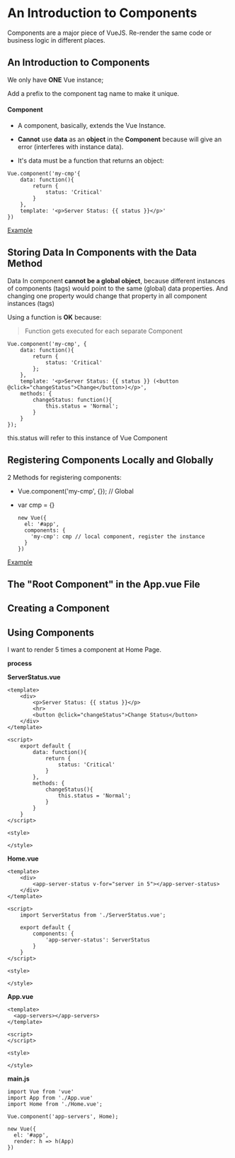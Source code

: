 # An Introduction to Components

Components are a major piece of VueJS. Re-render the same code or business logic in different places.

## An Introduction to Components

We only have **ONE** Vue instance;

Add a prefix to the component tag name to make it unique.

#### Component

* A component, basically, extends the Vue Instance.

* **Cannot** use **data** as an **object** in the **Component** because will give an error (interferes with instance data).

* It's data must be a function that returns an object:

```
Vue.component('my-cmp'{
	data: function(){
		return {
			status: 'Critical'
		}
	},
	template: '<p>Server Status: {{ status }}</p>'
})
```
[Example](https://codepen.io/ioanmeri/pen/VwwbPqK)


## Storing Data In Components with the Data Method

Data In component **cannot be a global object**, because different instances of components (tags) would point to the same (global) data properties. And changing one property would change that property in all component instances (tags)

Using a function is **OK** because:
> Function gets executed for each separate Component

```
Vue.component('my-cmp', {
	data: function(){
		return {
			status: 'Critical'
		};
	},
	template: '<p>Server Status: {{ status }} (<button @click="changeStatus">Change</button>)</p>',
	methods: {
		changeStatus: function(){
			this.status = 'Normal';
		}
	}
});
```
this.status will refer to this instance of Vue Component

## Registering Components Locally and Globally

2 Methods for registering components:

* Vue.component('my-cmp', {}); // Global

* var cmp = {}
	```
	new Vue({
	  el: '#app',
	  components: {
	    'my-cmp': cmp // local component, register the instance
	  }
	})

	``` 

[Example](https://codepen.io/ioanmeri/pen/YzzVZQr)

## The "Root Component" in the App.vue File

## Creating a Component

## Using Components

I want to render 5 times a component at Home Page.

**process**

**ServerStatus.vue**
```
<template>
	<div>
		<p>Server Status: {{ status }}</p>
		<hr>
		<button @click="changeStatus">Change Status</button>
	</div>
</template>

<script>
	export default {
		data: function(){
			return {
				status: 'Critical'
			}
		},
		methods: {
			changeStatus(){
				this.status = 'Normal';
			}
		}
	}
</script>

<style>

</style>
```

**Home.vue**
```
<template>
	<div>
		<app-server-status v-for="server in 5"></app-server-status>
	</div>
</template>

<script>
	import ServerStatus from './ServerStatus.vue';

	export default {
		components: {
			'app-server-status': ServerStatus
		}
	}
</script>

<style>
	
</style>
```

**App.vue**
```
<template>
  <app-servers></app-servers>
</template>

<script>
</script>

<style>

</style>
```

**main.js**
```
import Vue from 'vue'
import App from './App.vue'
import Home from './Home.vue';

Vue.component('app-servers', Home);

new Vue({
  el: '#app',
  render: h => h(App)
})

```
